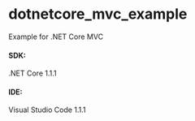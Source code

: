 # dotnetcore_mvc_example
Example for .NET Core MVC

#### SDK: 
.NET Core 1.1.1
#### IDE: 
Visual Studio Code 1.1.1
